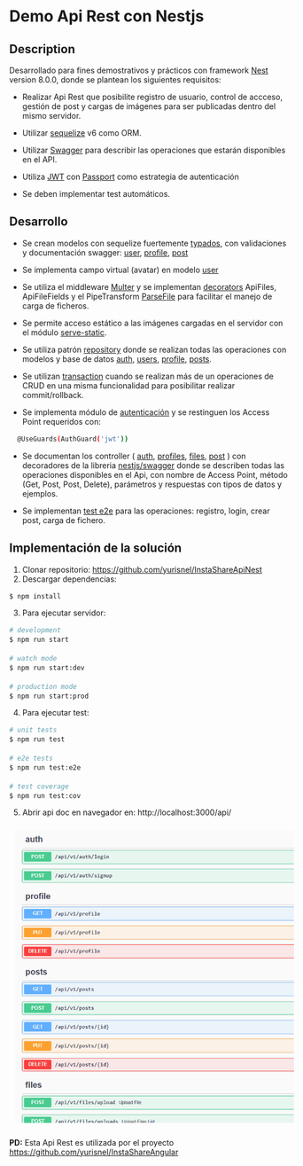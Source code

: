 # Demo Api Rest con Nestjs

## Description

Desarrollado para fines demostrativos y prácticos con framework [Nest](https://github.com/nestjs/nest) version 8.0.0, donde se plantean los siguientes requisitos:

- Realizar Api Rest que posibilite registro de usuario, control de accceso, gestión de post y cargas de imágenes para ser publicadas dentro del mismo servidor.

- Utilizar [sequelize](https://sequelize.org/) v6 como ORM.

- Utilizar [Swagger](https://swagger.io/) para describir las operaciones que estarán disponibles en el API.

- Utiliza [JWT](http://jwt.io) con [Passport](http://passportjs.org) como estrategia de autenticación

- Se deben implementar test automáticos.

## Desarrollo

- Se crean modelos con sequelize fuertemente [typados](https://www.npmjs.com/package/sequelize-typescript), con validaciones y documentación swagger: [user](src\modules\users\user.entity.ts), [profile](src\modules\profiles\profile.entity.ts), [post](src\modules\posts\post.entity.ts)

- Se implementa campo virtual (avatar) en modelo [user](src\modules\users\user.entity.ts)

- Se utiliza el middleware [Multer](https://github.com/expressjs/multer) y se implementan [decorators](src\modules\files\decorator) ApiFiles, ApiFileFields y el PipeTransform [ParseFile](src\pipes\parse.file.pipe.ts) para facilitar el manejo de carga de ficheros.

- Se permite acceso estático a las imágenes cargadas en el servidor con el módulo [serve-static](https://www.npmjs.com/package/@nestjs/serve-static).

- Se utiliza patrón [repository](https://github.com/yurisnel/laravel8api/blob/main/app/Repositories/ProductRepository.php) donde se realizan todas las operaciones con modelos y base de datos [auth](src\modules\auth\auth.service.ts), [users](src\modules\users\users.service.ts), [profile](src\modules\profiles\profile.service.ts), [posts](src\modules\posts\posts.service.ts).

- Se utilizan [transaction](src\modules\profiles\profile.service.ts) cuando se realizan más de un operaciones de CRUD en una misma funcionalidad para posibilitar realizar commit/rollback.

- Se implementa módulo de [autenticación](src\modules\auth\auth.module.ts) y se restinguen los Access Point requeridos con:

```bash
  @UseGuards(AuthGuard('jwt'))
```

- Se documentan los controller ( [auth](src\modules\auth\auth.controller.ts), [profiles](src\modules\profiles\profile.controller.ts), [files](src\modules\files\files.controller.ts), [post](src\modules\posts\posts.controller.ts) ) con decoradores de la libreria [nestjs/swagger](https://www.npmjs.com/package/@nestjs/swagger) donde se describen todas las operaciones disponibles en el Api, con nombre de Access Point, método (Get, Post, Post, Delete), parámetros y respuestas con tipos de datos y ejemplos.

- Se implementan [test e2e](src\test\app.e2e-spec.ts) para las operaciones: registro, login, crear post, carga de fichero.

## Implementación de la solución

1. Clonar repositorio: https://github.com/yurisnel/InstaShareApiNest
2. Descargar dependencias:

```bash
$ npm install
```

3. Para ejecutar servidor:

```bash
# development
$ npm run start

# watch mode
$ npm run start:dev

# production mode
$ npm run start:prod
```

4. Para ejecutar test:

```bash
# unit tests
$ npm run test

# e2e tests
$ npm run test:e2e

# test coverage
$ npm run test:cov
```

5. Abrir api doc en navegador en: http://localhost:3000/api/

<img
src="preview/api-doc.png"
raw=true
alt=""
style="margin:10px"
/>

**PD:** Esta Api Rest es utilizada por el proyecto https://github.com/yurisnel/InstaShareAngular

